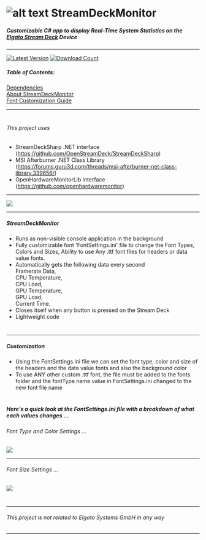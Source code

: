 #  ![alt text](https://i.imgur.com/qPAlSRq.png "StreamDeckMonitor") StreamDeckMonitor
  
##### Customizable C# app to display Real-Time System Statistics on the  [Elgato Stream Deck](https://www.elgato.com/en/gaming/stream-deck) Device
---

[![Latest Version](https://img.shields.io/github/release/SmokeyMcBong/StreamDeckMonitor.svg)](https://github.com/SmokeyMcBong/StreamDeckMonitor/releases) [![Download Count](https://img.shields.io/github/downloads/SmokeyMcBong/StreamDeckMonitor/latest/total.svg)](https://github.com/SmokeyMcBong/StreamDeckMonitor/releases)

##### Table of Contents:
[Dependencies](https://github.com/SmokeyMcBong/StreamDeckMonitor#this-project-uses)  
[About StreamDeckMonitor](https://github.com/SmokeyMcBong/StreamDeckMonitor#streamdeckmonitor)  
[Font Customization Guide](https://github.com/SmokeyMcBong/StreamDeckMonitor#customization)  

---
#

###### This project uses
* StreamDeckSharp .NET interface (https://github.com/OpenStreamDeck/StreamDeckSharp)  
* MSI Afterburner .NET Class Library (https://forums.guru3d.com/threads/msi-afterburner-net-class-library.339656/) 
* OpenHardwareMonitorLib interface (https://github.com/openhardwaremonitor)
---

 ![](https://i.imgur.com/5shefdi.jpg)
 
---

##### StreamDeckMonitor
- Runs as non-visible console application in the background
- Fully customizable font
'FontSettings.ini' file to change the Font Types, Colors and Sizes, 
Ability to use Any .ttf font files for headers or data value fonts.
- Automatically gets the following data every second  
Framerate Data,   
CPU Temperature,   
CPU Load,   
GPU Temperature,   
GPU Load,  
Current Time.   
- Closes itself when any button is pressed on the Stream Deck
- Lightweight code
#

---

##### Customization
- Using the FontSettings.ini file we can set the font type, color and size of the headers and the data value fonts and also the background color
- To use ANY other custom .ttf font, the file must be added to the fonts folder and the fontType name value in FontSettings.ini changed to the new font file name 
#
##### Here's a quick look at the FontSettings.ini file with a breakdown of what each values changes ...

###### Font Type and Color Settings ...
   ![](https://i.imgur.com/atrAuUu.jpg)
   
---  
###### Font Size Settings ...
   ![](https://i.imgur.com/o3R2jzb.jpg)
   
#
---
 
###### This project is not related to *Elgato Systems GmbH* in any way

---
 
